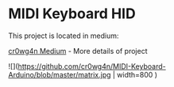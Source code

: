 # MIDI Keyboard HID

This project is located in medium:

[cr0wg4n Medium](https://medium.com/@cr0wg4n/convirtiendo-un-teclado-musical-barato-en-uno-midi-d0c9893390b8) - More details of project

![](https://github.com/cr0wg4n/MIDI-Keyboard-Arduino/blob/master/matrix.jpg | width=800 )